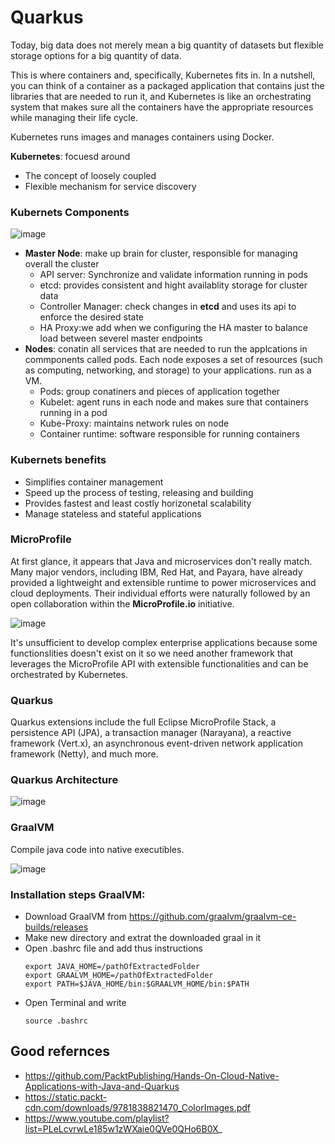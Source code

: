 # Quarkus

  Today, big data does not merely mean a big quantity of datasets but flexible storage options for a big quantity of data.

This is where containers and, specifically, Kubernetes fits in. In a nutshell, you can think of a container as a packaged application that contains just the libraries that are needed to run it, and Kubernetes is like an orchestrating system that makes sure all the containers have the appropriate resources while managing their life cycle.

Kubernetes runs images and manages containers using Docker.

**Kubernetes**: focuesd around 
  + The concept of loosely coupled
  + Flexible mechanism for service discovery
 
### Kubernets Components
![image](https://user-images.githubusercontent.com/63751555/223565727-db6f1fd4-af6d-4857-bf56-0a022b5261c5.png)
  
 + **Master Node**: make up brain for cluster, responsible for managing overall the cluster
   + API server: Synchronize and validate information running in pods
   + etcd: provides consistent and hight availablity storage for cluster data 
   + Controller Manager: check changes in **etcd** and uses its api to enforce the desired state 
   + HA Proxy:we add when we configuring the HA master to balance load between severel master endpoints
 + **Nodes**: conatin all services that are needed to run the applcations in commponents called pods. Each node exposes a set of resources (such as computing, networking, and storage) to your applications. run as a VM.
   + Pods: group conatiners and pieces of application together
   + Kubelet: agent runs in each node and makes sure that containers running in a pod
   + Kube-Proxy: maintains network rules on node
   + Container runtime: software responsible for running containers
### Kubernets benefits
  + Simplifies container management
  + Speed up the process of testing, releasing and building
  + Provides fastest and least costly horizonetal scalability
  + Manage stateless and stateful applications
  
  
### MicroProfile
  At first glance, it appears that Java and microservices don't really match. Many major vendors, including IBM, Red Hat, and Payara, have already provided a lightweight and extensible runtime to power microservices and cloud deployments. Their individual efforts were naturally followed by an open collaboration within the **MicroProfile.io** initiative.
  
  ![image](https://user-images.githubusercontent.com/63751555/224563950-9dbcb3c2-3275-4ba8-866c-7aa7113ec837.png)
  
It's unsufficient to develop complex enterprise applications because some functionslities doesn't exist on it so we need another framework that leverages the MicroProfile API with extensible functionalities and can be orchestrated by Kubernetes.


### Quarkus
  Quarkus extensions include the full Eclipse MicroProfile Stack, a persistence API (JPA), a transaction manager (Narayana), a reactive framework (Vert.x), an asynchronous event-driven network application framework (Netty), and much more.
### Quarkus Architecture
  ![image](https://user-images.githubusercontent.com/63751555/225607192-6ab7a6f0-a71c-4f8d-b6a4-a79bda058ad3.png)
  
### GraalVM
  Compile java code into native executibles.
  
  ![image](https://user-images.githubusercontent.com/63751555/226188210-d68bcbb6-bc6e-4a4b-b30e-b1adf8a36e72.png)
  
### Installation steps GraalVM:
  - Download GraalVM from https://github.com/graalvm/graalvm-ce-builds/releases
  - Make new directory and extrat the downloaded graal in it
  - Open .bashrc file and add thus instructions
      ```
      export JAVA_HOME=/pathOfExtractedFolder
      export GRAALVM_HOME=/pathOfExtractedFolder
      export PATH=$JAVA_HOME/bin:$GRAALVM_HOME/bin:$PATH
      ```
  - Open Terminal and write 
      ```
      source .bashrc
      ```


  
## Good refernces
  - https://github.com/PacktPublishing/Hands-On-Cloud-Native-Applications-with-Java-and-Quarkus
  - https://static.packt-cdn.com/downloads/9781838821470_ColorImages.pdf
  - https://www.youtube.com/playlist?list=PLeLcvrwLe185w1zWXaie0QVe0QHo6B0X_
  
